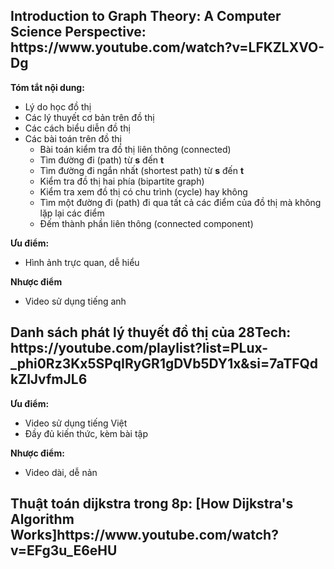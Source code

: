 <h2>Introduction to Graph Theory: A Computer Science Perspective: https://www.youtube.com/watch?v=LFKZLXVO-Dg </h2>

**Tóm tắt nội dung:**
- Lý do học đồ thị
- Các lý thuyết cơ bản trên đồ thị
- Các cách biểu diễn đồ thị
- Các bài toán trên đồ thị
    - Bài toán kiểm tra đồ thị liên thông (connected)
    - Tìm đường đi (path) từ **s** đến **t**
    - Tìm đường đi ngắn nhất (shortest path) từ **s** đến **t**
    - Kiểm tra đồ thị hai phía (bipartite graph)
    - Kiểm tra xem đồ thị có chu trình (cycle) hay không
    - Tìm một đường đi (path) đi qua tất cả các điểm của đồ thị mà không lặp lại các điểm
    - Đếm thành phần liên thông (connected component)

**Ưu điểm:**
- Hình ảnh trực quan, dễ hiểu

**Nhược điểm**
- Video sử dụng tiếng anh

<h2>Danh sách phát lý thuyết đồ thị của 28Tech: https://youtube.com/playlist?list=PLux-_phi0Rz3Kx5SPqIRyGR1gDVb5DY1x&si=7aTFQdkZlJvfmJL6</h2>

**Ưu điểm:**
- Video sử dụng tiếng Việt
- Đầy đủ kiến thức, kèm bài tập

**Nhược điểm:**
- Video dài, dễ nản

<h2>Thuật toán dijkstra trong 8p: [How Dijkstra's Algorithm Works]https://www.youtube.com/watch?v=EFg3u_E6eHU</h2>


